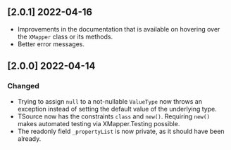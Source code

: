 ## [2.0.1] 2022-04-16

- Improvements in the documentation that is available on hovering over the `XMapper` class or its methods.
- Better error messages.


## [2.0.0] 2022-04-14

### Changed

- Trying to assign `null` to a not-nullable `ValueType` now throws an exception instead of setting the default value of the underlying type.
- TSource now has the constraints `class` and `new()`. Requiring `new()` makes automated testing via XMapper.Testing possible.
- The readonly field `_propertyList` is now private, as it should have been already.
